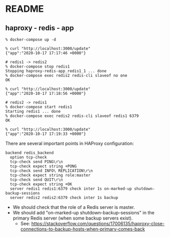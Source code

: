 # README

## haproxy - redis - app

``` shell
% docker-compose up -d

% curl "http://localhost:3000/update"
{"app":"2020-10-17 17:17:46 +0000"}

# redis1 -> redis2
% docker-compose stop redis1
Stopping haproxy-redis-app_redis1_1 ... done
% docker-compose exec redis2 redis-cli slaveof no one
OK

% curl "http://localhost:3000/update"
{"app":"2020-10-17 17:18:56 +0000"}

# redis2 -> redis1
% docker-compose start redis1
Starting redis1 ... done
% docker-compose exec redis2 redis-cli slaveof redis1 6379
OK

% curl "http://localhost:3000/update"
{"app":"2020-10-17 17:19:33 +0000"}
```

There are several important points in HAProxy configuration:

```
backend redis_backend
  option tcp-check
  tcp-check send PING\r\n
  tcp-check expect string +PONG
  tcp-check send INFO\ REPLICATION\r\n
  tcp-check expect string role:master
  tcp-check send QUIT\r\n
  tcp-check expect string +OK
  server redis1 redis1:6379 check inter 1s on-marked-up shutdown-backup-sessions
  server redis2 redis2:6379 check inter 1s backup
```

- We should check that the role of a Redis server is master.
- We should add "on-marked-up shutdown-backup-sessions" in the primary Redis server (when some backup servers exist).
  - See: https://stackoverflow.com/questions/17006135/haproxy-close-connections-to-backup-hosts-when-primary-comes-back

